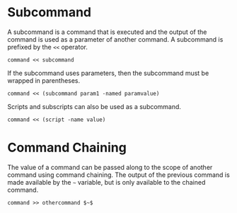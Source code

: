 # Subcommand #

A subcommand is a command that is executed and the output of the command is used as a parameter of another command. A subcommand is prefixed by the `<<` operator.

    command << subcommand

If the subcommand uses parameters, then the subcommand must be wrapped in parentheses.

    command << (subcommand param1 -named paramvalue)

Scripts and subscripts can also be used as a subcommand.

    command << (script -name value)

# Command Chaining #

The value of a command can be passed along to the scope of another command using command chaining. The output of the previous command is made available by the `~` variable, but is only available to the chained command.

    command >> othercommand $~$
